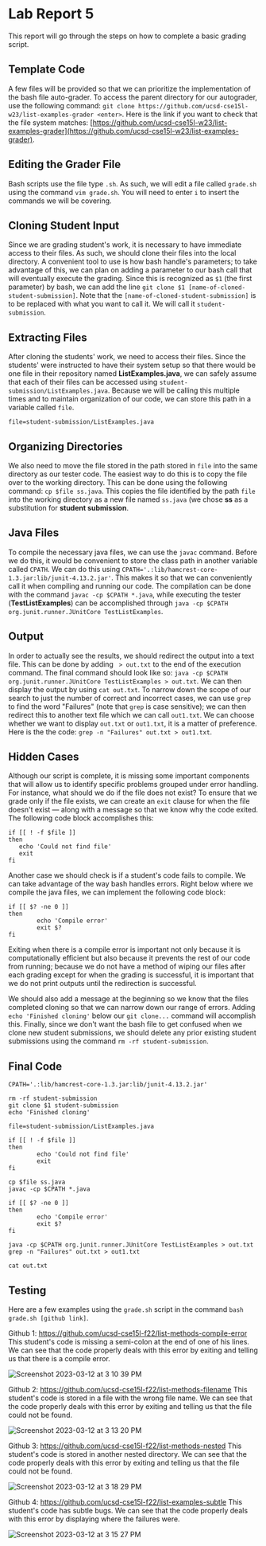 # Lab Report 5
This report will go through the steps on how to complete a basic grading script. 

## Template Code
A few files will be provided so that we can prioritize the implementation of the bash file auto-grader. To access the parent directory for our autograder, use the following command: `git clone https://github.com/ucsd-cse15l-w23/list-examples-grader <enter>`. Here is the link if you want to check that the file system matches: [https://github.com/ucsd-cse15l-w23/list-examples-grader](https://github.com/ucsd-cse15l-w23/list-examples-grader). 

## Editing the Grader File
Bash scripts use the file type `.sh`. As such, we will edit a file called `grade.sh` using the command `vim grade.sh`. You will need to enter `i` to insert the commands we will be covering. 

## Cloning Student Input
Since we are grading student's work, it is necessary to have immediate access to their files. As such, we should clone their files into the local directory. A convenient tool to use is how bash handle's parameters; to take advantage of this, we can plan on adding a parameter to our bash call that will eventually execute the grading. Since this is recognized as `$1` (the first parameter) by bash, we can add the line `git clone $1 [name-of-cloned-student-submission]`. Note that the `[name-of-cloned-student-submission]` is to be replaced with what you want to call it. We will call it `student-submission`. 

## Extracting Files
After cloning the students' work, we need to access their files. Since the students' were instructed to have their system setup so that there would be one file in their repository named **ListExamples.java**, we can safely assume that each of their files can be accessed using `student-submission/ListExamples.java`. Because we will be calling this multiple times and to maintain organization of our code, we can store this path in a variable called `file`. 

`file=student-submission/ListExamples.java`

## Organizing Directories
We also need to move the file stored in the path stored in `file` into the same directory as our tester code. The easiest way to do this is to copy the file over to the working directory. This can be done using the following command: `cp $file ss.java`. This copies the file identified by the path `file` into the working directory as a new file named `ss.java` (we chose **ss** as a substitution for **student submission**. 

## Java Files
To compile the necessary java files, we can use the `javac` command. Before we do this, it would be convenient to store the class path in another variable called `CPATH`. We can do this using `CPATH='.:lib/hamcrest-core-1.3.jar:lib/junit-4.13.2.jar'`. This makes it so that we can conveniently call it when compiling and running our code. The compilation can be done with the command `javac -cp $CPATH *.java`, while executing the tester (**TestListExamples**) can be accomplished through `java -cp $CPATH org.junit.runner.JUnitCore TestListExamples`. 


## Output
In order to actually see the results, we should redirect the output into a text file. This can be done by adding ` > out.txt` to the end of the execution command. The final command should look like so: `java -cp $CPATH org.junit.runner.JUnitCore TestListExamples > out.txt`. We can then display the output by using `cat out.txt`. To narrow down the scope of our search to just the number of correct and incorrect cases, we can use `grep` to find the word "Failures" (note that `grep` is case sensitive); we can then redirect this to another text file which we can call `out1.txt`. We can choose whether we want to display `out.txt` or `out1.txt`, it is a matter of preference. Here is the the code: `grep -n "Failures" out.txt > out1.txt`. 

## Hidden Cases
Although our script is complete, it is missing some important components that will allow us to identify specific problems grouped under error handling. For instance, what should we do if the file does not exist? To ensure that we grade only if the file exists, we can create an `exit` clause for when the file doesn't exist — along with a message so that we know why the code exited. The following code block accomplishes this: 

```
if [[ ! -f $file ]]
then
   echo 'Could not find file'
   exit
fi
```
Another case we should check is if a student's code fails to compile. We can take advantage of the way bash handles errors. Right below where we compile the java files, we can implement the following code block: 

```
if [[ $? -ne 0 ]]
then
        echo 'Compile error'
        exit $?
fi
```
Exiting when there is a compile error is important not only because it is computationally efficient but also because it prevents the rest of our code from running; because we do not have a method of wiping our files after each grading except for when the grading is successful, it is important that we do not print outputs until the redirection is successful. 

We should also add a message at the beginning so we know that the files completed cloning so that we can narrow down our range of errors. Adding `echo 'Finished cloning'` below our `git clone...` command will accomplish this. Finally, since we don't want the bash file to get confused when we clone new student submissions, we should delete any prior existing student submissions using the command `rm -rf student-submission`. 


## Final Code
```
CPATH='.:lib/hamcrest-core-1.3.jar:lib/junit-4.13.2.jar'

rm -rf student-submission
git clone $1 student-submission
echo 'Finished cloning'

file=student-submission/ListExamples.java

if [[ ! -f $file ]]
then
        echo 'Could not find file'
        exit
fi

cp $file ss.java
javac -cp $CPATH *.java

if [[ $? -ne 0 ]]
then
        echo 'Compile error'
        exit $?
fi

java -cp $CPATH org.junit.runner.JUnitCore TestListExamples > out.txt
grep -n "Failures" out.txt > out1.txt

cat out.txt
```

## Testing
Here are a few examples using the `grade.sh` script in the command `bash grade.sh [github link]`. 

Github 1: https://github.com/ucsd-cse15l-f22/list-methods-compile-error
This student's code is missing a semi-colon at the end of one of his lines. We can see that the code properly deals with this error by exiting and telling us that there is a compile error. 

![Screenshot 2023-03-12 at 3 10 39 PM](https://user-images.githubusercontent.com/41757629/224576738-f452c2c4-47de-478e-815f-9c255d20b8bd.png)


Github 2: https://github.com/ucsd-cse15l-f22/list-methods-filename
This student's code is stored in a file with the wrong file name. We can see that the code properly deals with this error by exiting and telling us that the file could not be found. 

![Screenshot 2023-03-12 at 3 13 20 PM](https://user-images.githubusercontent.com/41757629/224576848-5620a7a7-8cf9-4b1b-98f6-3501691c6054.png)


Github 3: https://github.com/ucsd-cse15l-f22/list-methods-nested
This student's code is stored in another nested directory. We can see that the code properly deals with this error by exiting and telling us that the file could not be found. 

![Screenshot 2023-03-12 at 3 18 29 PM](https://user-images.githubusercontent.com/41757629/224577129-595b9cbb-cbcf-4282-84ff-00790d978bfa.png)


Github 4: https://github.com/ucsd-cse15l-f22/list-examples-subtle
This student's code has subtle bugs. We can see that the code properly deals with this error by displaying where the failures were. 

![Screenshot 2023-03-12 at 3 15 27 PM](https://user-images.githubusercontent.com/41757629/224576954-79737741-19fd-48a9-a245-68463ffd2fca.png)

